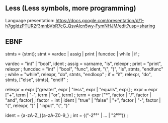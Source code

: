 ## Less (Less symbols, more programming)

Language presentation:
https://docs.google.com/presentation/d/1-h7ggldzPTUR2f3mnbVbR7cG_QsvAlcn5wy-FymNHJM/edit?usp=sharing


## EBNF

stmts = {stmt};
stmt = vardec | assig | print | funcdec | while | if ;

vardec = "int" | "bool", ident ;
assig = varname, "is", relexpr ;
print = "print", relexpr ;
funcdec = "int" | "bool", "func", ident, "(", ")", "is", stmts, "endfunc" ;
while = "while", relexpr, "do", stmts, "endloop" ;
if = "if", relexpr, "do", stmts, ["else", stmts], "endif" ;

relexpr = expr ["greater", expr | "less", expr | "equals", expr] ;
expr = expr ["+", term | "-", term | "or", term] ;
term = expr ["*", factor | "/", factor | "and", factor] ;
factor = int | ident | "true" | "false" | "+", factor | "-", factor | "(", relexpr, ")" | "input", "(", ")"

ident = {a-zA-Z_}{a-zA-Z0-9_} ;
int = {("-2⁶³" | ... | "2⁶³")} ;
